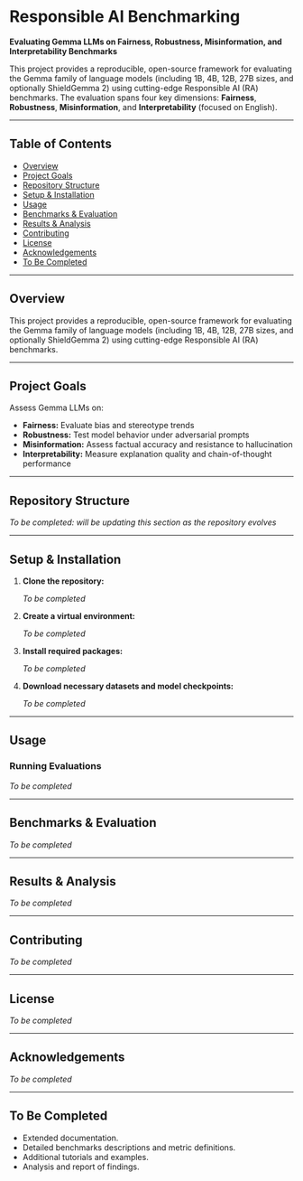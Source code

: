 # Responsible AI Benchmarking

**Evaluating Gemma LLMs on Fairness, Robustness, Misinformation, and Interpretability Benchmarks**

This project provides a reproducible, open-source framework for evaluating the Gemma family of language models (including 1B, 4B, 12B, 27B sizes, and optionally ShieldGemma 2) using cutting-edge Responsible AI (RA) benchmarks. The evaluation spans four key dimensions: **Fairness**, **Robustness**, **Misinformation**, and **Interpretability** (focused on English).

---

## Table of Contents

- [Overview](#overview)
- [Project Goals](#project-goals)
- [Repository Structure](#repository-structure)
- [Setup & Installation](#setup--installation)
- [Usage](#usage)
- [Benchmarks & Evaluation](#benchmarks--evaluation)
- [Results & Analysis](#results--analysis)
- [Contributing](#contributing)
- [License](#license)
- [Acknowledgements](#acknowledgements)
- [To Be Completed](#to-be-completed)

---

## Overview

This project provides a reproducible, open-source framework for evaluating the Gemma family of language models (including 1B, 4B, 12B, 27B sizes, and optionally ShieldGemma 2) using cutting-edge Responsible AI (RA) benchmarks.

---

## Project Goals

Assess Gemma LLMs on:
- **Fairness:** Evaluate bias and stereotype trends
- **Robustness:** Test model behavior under adversarial prompts
- **Misinformation:** Assess factual accuracy and resistance to hallucination
- **Interpretability:** Measure explanation quality and chain-of-thought performance

---

## Repository Structure

*To be completed: will be updating this section as the repository evolves*

---

## Setup & Installation

1. **Clone the repository:**
    
    *To be completed*
    
2. **Create a virtual environment:**
    
    *To be completed*
    
3. **Install required packages:**
    
    *To be completed*
    
4. **Download necessary datasets and model checkpoints:** 

    *To be completed*

---

## Usage

### Running Evaluations

*To be completed*

---

## Benchmarks & Evaluation

*To be completed*

---

## Results & Analysis

*To be completed*

---

## Contributing

*To be completed*

---

## License

*To be completed*

---

## Acknowledgements

*To be completed*

---

## To Be Completed

- Extended documentation.
- Detailed benchmarks descriptions and metric definitions.
- Additional tutorials and examples.
- Analysis and report of findings.